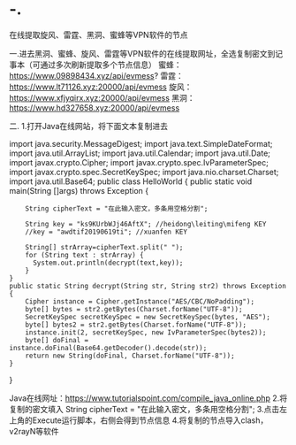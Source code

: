 # -.
在线提取旋风、雷霆、黑洞、蜜蜂等VPN软件的节点

一.进去黑洞、蜜蜂、旋风、雷霆等VPN软件的在线提取网址，全选复制密文到记事本（可通过多次刷新提取多个节点信息）
蜜蜂：https://www.09898434.xyz/api/evmess?
雷霆：https://www.lt71126.xyz:20000/api/evmess
旋风：https://www.xfjyqirx.xyz:20000/api/evmess
黑洞：https://www.hd327658.xyz:20000/api/evmess

二.
    1.打开Java在线网站，将下面文本复制进去
    
    
import java.security.MessageDigest;
import java.text.SimpleDateFormat;
import java.util.ArrayList;
import java.util.Calendar;
import java.util.Date;
import javax.crypto.Cipher;
import javax.crypto.spec.IvParameterSpec;
import javax.crypto.spec.SecretKeySpec;
import java.nio.charset.Charset;
import java.util.Base64;
public class HelloWorld {
    public static void main(String []args) throws Exception {
       
        String cipherText = "在此输入密文，多条用空格分割";
        
        String key = "ks9KUrbWJj46AftX"; //heidong\leiting\mifeng KEY
        //key = "awdtif20190619ti"; //xuanfen KEY
        
        String[] strArray=cipherText.split(" ");
        for (String text : strArray) {
          System.out.println(decrypt(text,key));
        }
    }
	public static String decrypt(String str, String str2) throws Exception {
		Cipher instance = Cipher.getInstance("AES/CBC/NoPadding");
		byte[] bytes = str2.getBytes(Charset.forName("UTF-8"));
		SecretKeySpec secretKeySpec = new SecretKeySpec(bytes, "AES");
		byte[] bytes2 = str2.getBytes(Charset.forName("UTF-8"));
		instance.init(2, secretKeySpec, new IvParameterSpec(bytes2));
		byte[] doFinal = instance.doFinal(Base64.getDecoder().decode(str));
		return new String(doFinal, Charset.forName("UTF-8"));
    }
}


Java在线网址：https://www.tutorialspoint.com/compile_java_online.php
   2.将复制的密文填入 String cipherText = "在此输入密文，多条用空格分割";
   3.点击左上角的Execute运行脚本，右侧会得到节点信息
   4.将复制的节点导入clash，v2rayN等软件
